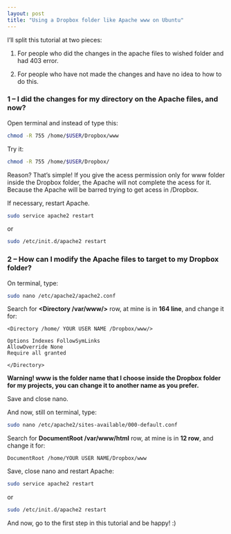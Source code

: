 ```yaml
---
layout: post
title: "Using a Dropbox folder like Apache www on Ubuntu"
---
```

I’ll split this tutorial at two pieces:

1. For people who did the changes in the apache files to wished folder and had 403 error.

2. For people who have not made the changes and have no idea to how to do this.

### 1 – I did the changes for my directory on the Apache files, and now?

Open terminal and instead of type this:

```bash
chmod -R 755 /home/$USER/Dropbox/www
```

Try it:

```bash
chmod -R 755 /home/$USER/Dropbox/
```

Reason? That’s simple! If you give the acess permission only for www folder inside the Dropbox folder, the Apache will not complete the acess for it. Because the Apache will be barred trying to get acess in /Dropbox.

If necessary, restart Apache.

```bash
sudo service apache2 restart
```

or

```bash
sudo /etc/init.d/apache2 restart
```

### 2 – How can I modify the Apache files to target to my Dropbox folder?

On terminal, type:

```bash
sudo nano /etc/apache2/apache2.conf
```

Search for **<Directory /var/www/>** row, at mine is in **164 line**, and change it for:

```
<Directory /home/ YOUR USER NAME /Dropbox/www/>

Options Indexes FollowSymLinks
AllowOverride None
Require all granted

</Directory>
```

**Warning!  www is the folder name that I choose inside the Dropbox folder for my projects, you can change it to another name as you prefer.**

Save and close nano.

And now, still on terminal, type:

```bash
sudo nano /etc/apache2/sites-available/000-default.conf
```

Search for **DocumentRoot /var/www/html**  row, at mine is in **12 row**, and change it for:

```
DocumentRoot /home/YOUR USER NAME/Dropbox/www
```

Save, close nano and restart Apache:

```bash
sudo service apache2 restart
```

or

```bash
sudo /etc/init.d/apache2 restart
```

And now,  go to the first step in this tutorial and be happy! :)
